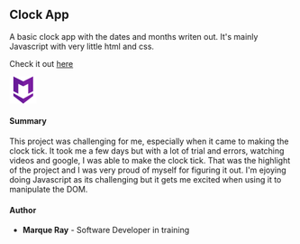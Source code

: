 ## Clock App
<p>
 A basic clock app with the dates and months writen out. It's mainly Javascript with very little html and css.
</p>

Check it out [here](https://mray2k4.github.io/Clock-App/)

![alt text](https://github.com/adam-p/markdown-here/raw/master/src/common/images/icon48.png "Logo Title Text 1")

#### Summary
<p>
This project was challenging for me, especially when it came to making the clock tick. It took me a few days but with a lot of trial and errors, watching videos and google, I was able to make the clock tick. That was the highlight of the project and I was very proud of myself for figuring it out. I'm ejoying doing Javascript as its challenging but it gets me excited when using it to manipulate the DOM.
</p>

#### Author
* **Marque Ray** - Software Developer in training
